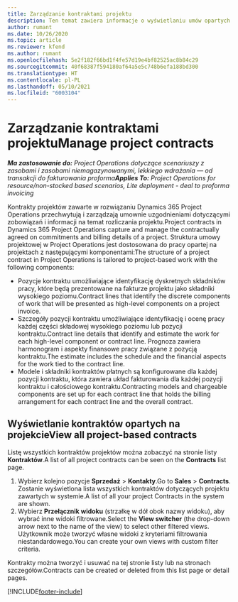 ```yaml
---
title: Zarządzanie kontraktami projektu
description: Ten temat zawiera informacje o wyświetlaniu umów opartych na projektach.
author: rumant
ms.date: 10/26/2020
ms.topic: article
ms.reviewer: kfend
ms.author: rumant
ms.openlocfilehash: 5e2f182f66bd1f4fe57d19e4bf82525ac8b84c29
ms.sourcegitcommit: 40f68387f594180af64a5e5c748b6efa188bd300
ms.translationtype: HT
ms.contentlocale: pl-PL
ms.lasthandoff: 05/10/2021
ms.locfileid: "6003104"
---
```

# <a name="manage-project-contracts"></a><span data-ttu-id="f826c-103">Zarządzanie kontraktami projektu</span><span class="sxs-lookup"><span data-stu-id="f826c-103">Manage project contracts</span></span>

<span data-ttu-id="f826c-104">_**Ma zastosowanie do:** Project Operations dotyczące scenariuszy z zasobami i zasobami niemagazynowanymi, lekkiego wdrażania — od transakcji do fakturowania proforma_</span><span class="sxs-lookup"><span data-stu-id="f826c-104">_**Applies To:** Project Operations for resource/non-stocked based scenarios, Lite deployment - deal to proforma invoicing_</span></span>

<span data-ttu-id="f826c-105">Kontrakty projektów zawarte w rozwiązaniu Dynamics 365 Project Operations przechwytują i zarządzają umownie uzgodnieniami dotyczącymi zobowiązań i informacji na temat rozliczania projektu.</span><span class="sxs-lookup"><span data-stu-id="f826c-105">Project contracts in Dynamics 365 Project Operations capture and manage the contractually agreed on commitments and billing details of a project.</span></span> <span data-ttu-id="f826c-106">Struktura umowy projektowej w Project Operations jest dostosowana do pracy opartej na projektach z następującymi komponentami:</span><span class="sxs-lookup"><span data-stu-id="f826c-106">The structure of a project contract in Project Operations is tailored to project-based work with the following components:</span></span>

- <span data-ttu-id="f826c-107">Pozycje kontraktu umożliwiające identyfikację dyskretnych składników pracy, które będą prezentowane na fakturze projektu jako składniki wysokiego poziomu.</span><span class="sxs-lookup"><span data-stu-id="f826c-107">Contract lines that identify the discrete components of work that will be presented as high-level components on a project invoice.</span></span>
- <span data-ttu-id="f826c-108">Szczegóły pozycji kontraktu umożliwiające identyfikację i ocenę pracy każdej części składowej wysokiego poziomu lub pozycji kontraktu.</span><span class="sxs-lookup"><span data-stu-id="f826c-108">Contract line details that identify and estimate the work for each high-level component or contract line.</span></span> <span data-ttu-id="f826c-109">Prognoza zawiera harmonogram i aspekty finansowe pracy związane z pozycją kontraktu.</span><span class="sxs-lookup"><span data-stu-id="f826c-109">The estimate includes the schedule and the financial aspects for the work tied to the contract line.</span></span>
- <span data-ttu-id="f826c-110">Modele i składniki kontraktów płatnych są konfigurowane dla każdej pozycji kontraktu, która zawiera układ fakturowania dla każdej pozycji kontraktu i całościowego kontraktu.</span><span class="sxs-lookup"><span data-stu-id="f826c-110">Contracting models and chargeable components are set up for each contract line that holds the billing arrangement for each contract line and the overall contract.</span></span>

## <a name="view-all-project-based-contracts"></a><span data-ttu-id="f826c-111">Wyświetlanie kontraktów opartych na projekcie</span><span class="sxs-lookup"><span data-stu-id="f826c-111">View all project-based contracts</span></span>

<span data-ttu-id="f826c-112">Listę wszystkich kontraktów projektów można zobaczyć na stronie listy **Kontraktów**.</span><span class="sxs-lookup"><span data-stu-id="f826c-112">A list of all project contracts can be seen on the **Contracts** list page.</span></span> 

1. <span data-ttu-id="f826c-113">Wybierz kolejno pozycje **Sprzedaż** > **Kontakty**.</span><span class="sxs-lookup"><span data-stu-id="f826c-113">Go to **Sales** > **Contracts**.</span></span> <span data-ttu-id="f826c-114">Zostanie wyświetlona lista wszystkich kontraktów dotyczących projektu zawartych w systemie.</span><span class="sxs-lookup"><span data-stu-id="f826c-114">A list of all your project Contracts in the system are shown.</span></span> 
2. <span data-ttu-id="f826c-115">Wybierz **Przełącznik widoku** (strzałkę w dół obok nazwy widoku), aby wybrać inne widoki filtrowane.</span><span class="sxs-lookup"><span data-stu-id="f826c-115">Select the **View switcher** (the drop-down arrow next to the name of the view) to select other filtered views.</span></span> <span data-ttu-id="f826c-116">Użytkownik może tworzyć własne widoki z kryteriami filtrowania niestandardowego.</span><span class="sxs-lookup"><span data-stu-id="f826c-116">You can create your own views with custom filter criteria.</span></span>

<span data-ttu-id="f826c-117">Kontrakty można tworzyć i usuwać na tej stronie listy lub na stronach szczegółów.</span><span class="sxs-lookup"><span data-stu-id="f826c-117">Contracts can be created or deleted from this list page or detail pages.</span></span>


[!INCLUDE[footer-include](../../includes/footer-banner.md)]